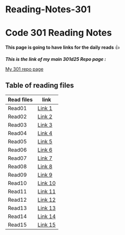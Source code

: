 # Reading-Notes-301

# Code 301 Reading Notes

**This page is going to have links for the daily reads** :+1:

***This is the link of my main 301d25 Repo page :***

[My 301 repo page](https://github.com/Mahmoud-Khader/Reading-Notes-301)

## Table of reading files

| Read files      | link |
| ----------- | ----------- |
| Read01      | [Link 1](https://mahmoud-khader.github.io/Reading-Notes-301/Class01)      |
| Read02      | [Link 2](https://mahmoud-khader.github.io/Reading-Notes-301/Class02)      |
| Read03      | [Link 3](https://mahmoud-khader.github.io/Reading-Notes-301/Class03)      |
| Read04      | [Link 4](https://mahmoud-khader.github.io/Reading-Notes-301/Class04)      |
| Read05      | [Link 5](https://mahmoud-khader.github.io/Reading-Notes-301/Class05)      |
| Read06      | [Link 6](https://mahmoud-khader.github.io/Reading-Notes-301/Class06)      |
| Read07      | [Link 7](https://mahmoud-khader.github.io/Reading-Notes-301/Class07)      |
| Read08      | [Link 8](https://mahmoud-khader.github.io/Reading-Notes-301/Class08)      |
| Read09      | [Link 9](https://mahmoud-khader.github.io/Reading-Notes-301/Class09)      |
| Read10      | [Link 10](https://mahmoud-khader.github.io/Reading-Notes-301/Class10)      |
| Read11      | [Link 11](https://mahmoud-khader.github.io/Reading-Notes-301/Class11)      |
| Read12      | [Link 12](https://mahmoud-khader.github.io/Reading-Notes-301/Class12)      |
| Read13      | [Link 13](https://mahmoud-khader.github.io/Reading-Notes-301/Class13)      |
| Read14      | [Link 14](https://mahmoud-khader.github.io/Reading-Notes-301/Class14)      |
| Read15      | [Link 15](https://mahmoud-khader.github.io/Reading-Notes-301/Class15)      |

